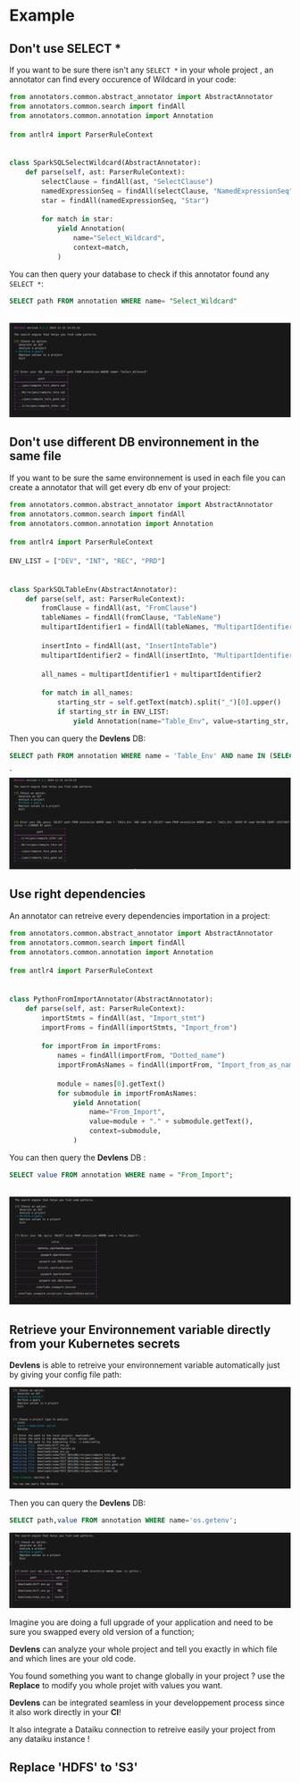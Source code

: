 # Example 

## Don't use SELECT * 

If you want to be sure there isn't any `SELECT *` in your whole project , an annotator can find every occurence of Wildcard in your code:


```python
from annotators.common.abstract_annotator import AbstractAnnotator
from annotators.common.search import findAll
from annotators.common.annotation import Annotation

from antlr4 import ParserRuleContext


class SparkSQLSelectWildcard(AbstractAnnotator):
    def parse(self, ast: ParserRuleContext):
        selectClause = findAll(ast, "SelectClause")
        namedExpressionSeq = findAll(selectClause, "NamedExpressionSeq")
        star = findAll(namedExpressionSeq, "Star")

        for match in star:
            yield Annotation(
                name="Select_Wildcard",
                context=match,
            )
```

You can then query your database to check if this annotator found any `SELECT *`:
```SQL
SELECT path FROM annotation WHERE name= "Select_Wildcard"
```
\
![select-wildcard-query](/../static/img/example/select-wildcard-query.png?raw=true "select-wildcard-query")






## Don't use different DB environnement in the same file




If you want to be sure the same environnement is used in each file you can create a annotator that will get every db env of your project:
```python 
from annotators.common.abstract_annotator import AbstractAnnotator
from annotators.common.search import findAll
from annotators.common.annotation import Annotation

from antlr4 import ParserRuleContext

ENV_LIST = ["DEV", "INT", "REC", "PRD"]


class SparkSQLTableEnv(AbstractAnnotator):
    def parse(self, ast: ParserRuleContext):
        fromClause = findAll(ast, "FromClause")
        tableNames = findAll(fromClause, "TableName")
        multipartIdentifier1 = findAll(tableNames, "MultipartIdentifier")

        insertInto = findAll(ast, "InsertIntoTable")
        multipartIdentifier2 = findAll(insertInto, "MultipartIdentifier")

        all_names = multipartIdentifier1 + multipartIdentifier2

        for match in all_names:
            starting_str = self.getText(match).split("_")[0].upper()
            if starting_str in ENV_LIST:
                yield Annotation(name="Table_Env", value=starting_str, context=match)
```

Then you can query the **Devlens** DB:
```SQL
SELECT path FROM annotation WHERE name = 'Table_Env' AND name IN (SELECT name FROM annotation WHERE name = 'Table_Env' GROUP BY name HAVING COUNT(DISTINCT value) > 1)ORDER BY path;
```
\`
![env-diff-query](/../static/img/example/env-diff-query.png?raw=true "env-diff-query")



## Use right dependencies

An annotator can retreive every dependencies importation in a project:

```python
from annotators.common.abstract_annotator import AbstractAnnotator
from annotators.common.search import findAll
from annotators.common.annotation import Annotation

from antlr4 import ParserRuleContext


class PythonFromImportAnnotator(AbstractAnnotator):
    def parse(self, ast: ParserRuleContext):
        importStmts = findAll(ast, "Import_stmt")
        importFroms = findAll(importStmts, "Import_from")

        for importFrom in importFroms:
            names = findAll(importFrom, "Dotted_name")
            importFromAsNames = findAll(importFrom, "Import_from_as_name")

            module = names[0].getText()
            for submodule in importFromAsNames:
                yield Annotation(
                    name="From_Import",
                    value=module + "." + submodule.getText(),
                    context=submodule,
                )
```

You can then query the **Devlens** DB :
```sql
SELECT value FROM annotation WHERE name = "From_Import";
```
\
![from-import-query](/../static/img/example/from-import-query.png?raw=true "from-import-query")


## Retrieve your Environnement variable directly from your Kubernetes secrets

**Devlens** is able to retreive your environnement variable automatically just by giving your config file path:

![kube-analyze](/../static/img/example/kube-analyze.png?raw=true "kube-analyze")


Then you can query the **Devlens** DB:

```sql
SELECT path,value FROM annotation WHERE name='os.getenv';
```

![kube-query](/../static/img/example/kube-query.png?raw=true "kube-query")


Imagine you are doing a full upgrade of your application and need to be sure you swapped every old version of a function;

**Devlens** can analyze your whole project and tell you exactly in which file and which lines are your old code.


You found something you want to change globally in your project ? use the **Replace** to modify you whole projet with values you want.

**Devlens** can be integrated seamless in your developpement process since it also work directly  in your **CI**! 

It also integrate a Dataiku connection to retreive easily your project from any dataiku instance !


## Replace 'HDFS' to 'S3'



